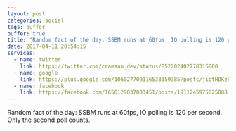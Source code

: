 ```yaml
---
layout: post
categories: social
tags: buffer
buffer: true
title: "Random fact of the day: SSBM runs at 60fps, IO polling is 120 per second. Only the second poll counts."
date: 2017-04-11 20:54:15
services: 
  - name: twitter
    link: https://twitter.com/cramsan_dev/status/852202402778316800
  - name: google
    link: https://plus.google.com/106027709116533359385/posts/jibtHDKz6FA
  - name: facebook
    link: https://facebook.com/1658129037803451/posts/1911245975825088
---
```

Random fact of the day: SSBM runs at 60fps, IO polling is 120 per second. Only the second poll counts.
